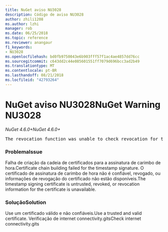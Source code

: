 ```yaml
---
title: NuGet aviso NU3028
description: Código de aviso NU3028
author: zhili1208
ms.author: lzhi
manager: rob
ms.date: 06/25/2018
ms.topic: reference
ms.reviewer: anangaur
f1_keywords:
- NU3028
ms.openlocfilehash: bd0fb9750043e6b903fff57f1ac4ae4857dd76cc
ms.sourcegitcommit: c643dd2c44e085601551ff7079d696bcc3ad2b49
ms.translationtype: MT
ms.contentlocale: pt-BR
ms.lasthandoff: 08/21/2018
ms.locfileid: "42793264"
---
```

# <a name="nuget-warning-nu3028"></a><span data-ttu-id="2907d-103">NuGet aviso NU3028</span><span class="sxs-lookup"><span data-stu-id="2907d-103">NuGet Warning NU3028</span></span>

<span data-ttu-id="2907d-104">*NuGet 4.6.0+*</span><span class="sxs-lookup"><span data-stu-id="2907d-104">*NuGet 4.6.0+*</span></span>

<pre>The revocation function was unable to check revocation for the certificate.</pre>

### <a name="issue"></a><span data-ttu-id="2907d-105">Problema</span><span class="sxs-lookup"><span data-stu-id="2907d-105">Issue</span></span>
<span data-ttu-id="2907d-106">Falha de criação da cadeia de certificados para a assinatura de carimbo de hora.</span><span class="sxs-lookup"><span data-stu-id="2907d-106">Certificate chain building failed for the timestamp signature.</span></span> <span data-ttu-id="2907d-107">O certificado de assinatura de carimbo de hora não é confiável, revogado, ou informações de revogação do certificado não estão disponíveis.</span><span class="sxs-lookup"><span data-stu-id="2907d-107">The timestamp signing certificate is untrusted, revoked, or revocation information for the certificate is unavailable.</span></span>

### <a name="solution"></a><span data-ttu-id="2907d-108">Solução</span><span class="sxs-lookup"><span data-stu-id="2907d-108">Solution</span></span>
<span data-ttu-id="2907d-109">Use um certificado válido e não confiáveis.</span><span class="sxs-lookup"><span data-stu-id="2907d-109">Use a trusted and valid certificate.</span></span> <span data-ttu-id="2907d-110">Verificação de internet connectivity.gits</span><span class="sxs-lookup"><span data-stu-id="2907d-110">Check internet connectivity.gits</span></span>
